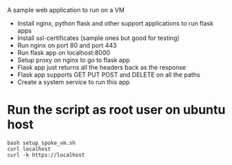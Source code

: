 A sample web application to run on a VM
* Install nginx, python flask and other support applications to run flask apps
* Install ssl-certificates (sample ones but good for testing)
* Run nginx on port 80 and port 443
* Run flask app on localhost:8000
* Setup proxy on nginx to go to flask app
* Flask app just returns all the headers back as the response
* Flask app supports GET PUT POST and DELETE on all the paths
* Create a system service to run this app

# Run the script as root user on ubuntu host
```
bash setup_spoke_vm.sh
curl localhost
curl -k https://localhost
```
